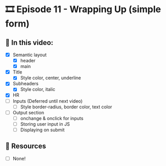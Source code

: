 # 🎞️ Episode 11 - Wrapping Up (simple form)

## 📝 In this video:
- [x] Semantic layout
  - [x] header
  - [x] main
- [x] Title
  - [x] Style color, center, underline
- [x] Subheaders
  - [x] Style color, italic
- [x] HR
- [ ] Inputs (Deferred until next video)
  - [ ] Style border-radius, border color, text color
- [ ] Output section
  - [ ] onchange & onclick for inputs
  - [ ] Storing user input in JS
  - [ ] Displaying on submit

## 🔗 Resources
- [ ] None!
